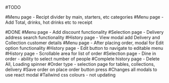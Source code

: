 #TODO

#Menu page - Recipt divider by main, starters, etc categories
#Menu page - Add Total, drinks, hot drinks etc to receipt

#DONE
#Menu page - Add discount functionality
#Selection page - Delivery address search functionality
#History page - View modal add Delivery and Collection customer details
#Menu page - After placing order, modal for Edit option functionality
#History page - Edit button to navigate to editable menu
#History page - Scrollable area for list of order
#Selection page - Dine in order - ability to select number of people
#Complete history page - Delete All, Loading spinner
#Order type - selection page for tables, collections, delivery
#Save order on place order button press
#Changes all modals to use react modal
#Tailwind css colours - not updating
